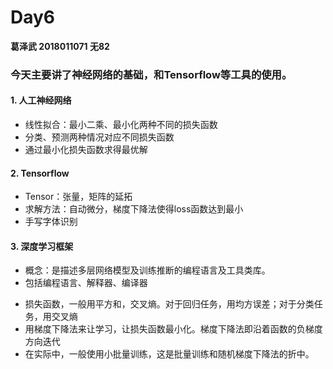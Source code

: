 # Day6

**葛泽武 2018011071 无82**

### 今天主要讲了神经网络的基础，和Tensorflow等工具的使用。

#### 1. 人工神经网络

- 线性拟合：最小二乘、最小化两种不同的损失函数
- 分类、预测两种情况对应不同损失函数
- 通过最小化损失函数求得最优解

#### 2. Tensorflow

- Tensor：张量，矩阵的延拓
- 求解方法：自动微分，梯度下降法使得loss函数达到最小
- 手写字体识别

#### 3. 深度学习框架

* 概念：是描述多层网络模型及训练推断的编程语言及工具类库。
* 包括编程语言、解释器、编译器

- 损失函数，一般用平方和，交叉熵。对于回归任务，用均方误差；对于分类任务，用交叉熵
- 用梯度下降法来让学习，让损失函数最小化。梯度下降法即沿着函数的负梯度方向迭代
- 在实际中，一般使用小批量训练，这是批量训练和随机梯度下降法的折中。